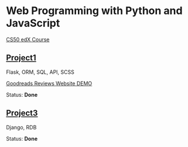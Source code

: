 # Web Programming with Python and JavaScript

[CS50 edX Course](https://www.edx.org/course/cs50s-web-programming-with-python-and-javascript)

## [Project1](https://github.com/mxhsb/cs50_web/blob/master/project1)

Flask, ORM, SQL, API, SCSS  

[Goodreads Reviews Website DEMO](https://goodreadsreview.pythonanywhere.com)

Status: **Done**  

## [Project3](https://github.com/mxhsb/cs50_web/blob/master/project3)

Django, RDB  

Status: **Done**